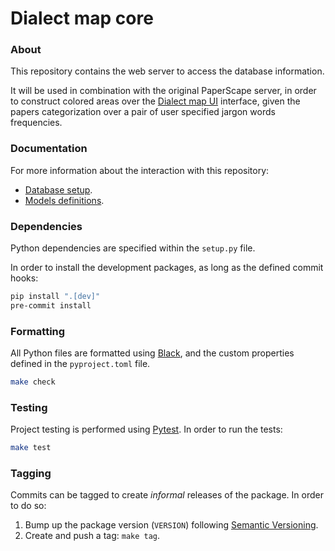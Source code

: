 # Dialect map core

### About
This repository contains the web server to access the database information.

It will be used in combination with the original PaperScape server, in order to
construct colored areas over the [Dialect map UI][dialect-map-ui] interface,
given the papers categorization over a pair of user specified jargon words frequencies.


### Documentation
For more information about the interaction with this repository:
- [Database setup][docs-database].
- [Models definitions][docs-models].


### Dependencies
Python dependencies are specified within the `setup.py` file.

In order to install the development packages, as long as the defined commit hooks:
```sh
pip install ".[dev]"
pre-commit install
```


### Formatting
All Python files are formatted using [Black][black-web], and the custom properties defined
in the `pyproject.toml` file.
```sh
make check
```


### Testing
Project testing is performed using [Pytest][pytest-web]. In order to run the tests:
```sh
make test
```


### Tagging
Commits can be tagged to create _informal_ releases of the package. In order to do so:

1. Bump up the package version (`VERSION`) following [Semantic Versioning][semantic-web].
2. Create and push a tag: `make tag`.


[dialect-map-ui]: https://github.com/ds3-nyu-archive/ds-dialect-map-ui
[docs-database]: docs/database.md
[docs-models]: docs/models.md
[black-web]: https://black.readthedocs.io/en/stable/
[pytest-web]: https://docs.pytest.org/en/latest/#
[semantic-web]: https://semver.org/
